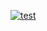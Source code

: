[![test](https://github.com/Shougo/neovim/actions/workflows/test.yml/badge.svg)](https://github.com/Shougo/neovim/actions/workflows/test.yml)
